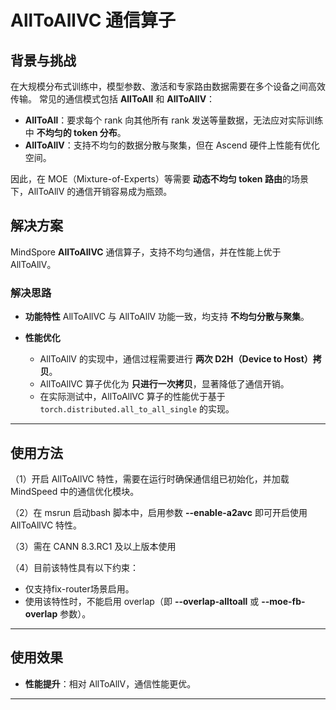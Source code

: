 # AllToAllVC 通信算子

## 背景与挑战

在大规模分布式训练中，模型参数、激活和专家路由数据需要在多个设备之间高效传输。
常见的通信模式包括 **AllToAll** 和 **AllToAllV**：

* **AllToAll**：要求每个 rank 向其他所有 rank 发送等量数据，无法应对实际训练中 **不均匀的 token 分布**。
* **AllToAllV**：支持不均匀的数据分散与聚集，但在 Ascend 硬件上性能有优化空间。

因此，在 MOE（Mixture-of-Experts）等需要 **动态不均匀 token 路由**的场景下，AllToAllV 的通信开销容易成为瓶颈。

## 解决方案

MindSpore **AllToAllVC** 通信算子，支持不均匀通信，并在性能上优于 AllToAllV。

### 解决思路

* **功能特性**
  AllToAllVC 与 AllToAllV 功能一致，均支持 **不均匀分散与聚集**。

* **性能优化**

  * AllToAllV 的实现中，通信过程需要进行 **两次 D2H（Device to Host）拷贝**。
  * AllToAllVC 算子优化为 **只进行一次拷贝**，显著降低了通信开销。
  * 在实际测试中，AllToAllVC 算子的性能优于基于 `torch.distributed.all_to_all_single` 的实现。

---

## 使用方法

（1）开启 AllToAllVC 特性，需要在运行时确保通信组已初始化，并加载 MindSpeed 中的通信优化模块。

（2）在 msrun 启动bash 脚本中，启用参数 **--enable-a2avc** 即可开启使用 AllToAllVC 特性。

（3）需在 CANN 8.3.RC1 及以上版本使用

（4）目前该特性具有以下约束：
  * 仅支持fix-router场景启用。
  * 使用该特性时，不能启用 overlap（即 **--overlap-alltoall** 或 **--moe-fb-overlap** 参数）。

---

## 使用效果

* **性能提升**：相对 AllToAllV，通信性能更优。

---

